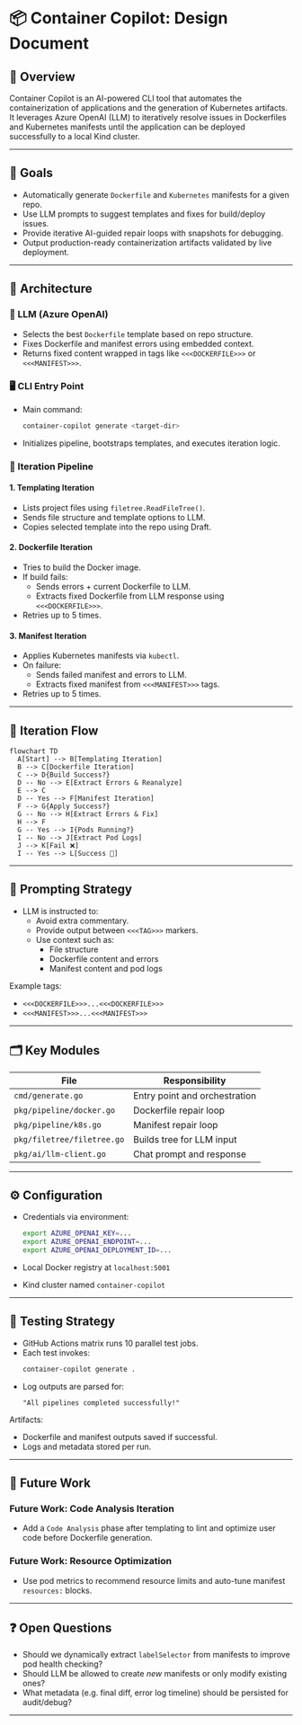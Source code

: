 # 📦 Container Copilot: Design Document

## 🧭 Overview

Container Copilot is an AI-powered CLI tool that automates the containerization of applications and the generation of Kubernetes artifacts. It leverages Azure OpenAI (LLM) to iteratively resolve issues in Dockerfiles and Kubernetes manifests until the application can be deployed successfully to a local Kind cluster.

---

## 🎯 Goals

- Automatically generate `Dockerfile` and `Kubernetes` manifests for a given repo.
- Use LLM prompts to suggest templates and fixes for build/deploy issues.
- Provide iterative AI-guided repair loops with snapshots for debugging.
- Output production-ready containerization artifacts validated by live deployment.

---

## 🧱 Architecture

### 🧠 LLM (Azure OpenAI)
- Selects the best `Dockerfile` template based on repo structure.
- Fixes Dockerfile and manifest errors using embedded context.
- Returns fixed content wrapped in tags like `<<<DOCKERFILE>>>` or `<<<MANIFEST>>>`.

### 🖥 CLI Entry Point

- Main command:
  ```bash
  container-copilot generate <target-dir>
  ```

- Initializes pipeline, bootstraps templates, and executes iteration logic.

### 🔁 Iteration Pipeline

#### 1. **Templating Iteration**
- Lists project files using `filetree.ReadFileTree()`.
- Sends file structure and template options to LLM.
- Copies selected template into the repo using Draft.

#### 2. **Dockerfile Iteration**
- Tries to build the Docker image.
- If build fails:
  - Sends errors + current Dockerfile to LLM.
  - Extracts fixed Dockerfile from LLM response using `<<<DOCKERFILE>>>`.
- Retries up to 5 times.

#### 3. **Manifest Iteration**
- Applies Kubernetes manifests via `kubectl`.
- On failure:
  - Sends failed manifest and errors to LLM.
  - Extracts fixed manifest from `<<<MANIFEST>>>` tags.
- Retries up to 5 times.

---

## 🔄 Iteration Flow

```mermaid
flowchart TD
  A[Start] --> B[Templating Iteration]
  B --> C[Dockerfile Iteration]
  C --> D{Build Success?}
  D -- No --> E[Extract Errors & Reanalyze]
  E --> C
  D -- Yes --> F[Manifest Iteration]
  F --> G{Apply Success?}
  G -- No --> H[Extract Errors & Fix]
  H --> F
  G -- Yes --> I{Pods Running?}
  I -- No --> J[Extract Pod Logs]
  J --> K[Fail ❌]
  I -- Yes --> L[Success 🎉]
```

---

## 🧠 Prompting Strategy

- LLM is instructed to:
  - Avoid extra commentary.
  - Provide output between `<<<TAG>>>` markers.
  - Use context such as:
    - File structure
    - Dockerfile content and errors
    - Manifest content and pod logs

Example tags:
- `<<<DOCKERFILE>>>...<<<DOCKERFILE>>>`
- `<<<MANIFEST>>>...<<<MANIFEST>>>`

---

## 🗂 Key Modules

| File | Responsibility |
|------|----------------|
| `cmd/generate.go` | Entry point and orchestration |
| `pkg/pipeline/docker.go` | Dockerfile repair loop |
| `pkg/pipeline/k8s.go` | Manifest repair loop |
| `pkg/filetree/filetree.go` | Builds tree for LLM input |
| `pkg/ai/llm-client.go` | Chat prompt and response |

---

## ⚙️ Configuration

- Credentials via environment:
  ```bash
  export AZURE_OPENAI_KEY=...
  export AZURE_OPENAI_ENDPOINT=...
  export AZURE_OPENAI_DEPLOYMENT_ID=...
  ```

- Local Docker registry at `localhost:5001`
- Kind cluster named `container-copilot`

---

## 🧪 Testing Strategy

- GitHub Actions matrix runs 10 parallel test jobs.
- Each test invokes:
  ```bash
  container-copilot generate .
  ```
- Log outputs are parsed for:
  ```text
  "All pipelines completed successfully!"
  ```

Artifacts:
- Dockerfile and manifest outputs saved if successful.
- Logs and metadata stored per run.

---

## 🧩 Future Work

### Future Work: Code Analysis Iteration
- Add a `Code Analysis` phase after templating to lint and optimize user code before Dockerfile generation.

### Future Work: Resource Optimization
- Use pod metrics to recommend resource limits and auto-tune manifest `resources:` blocks.

---

## ❓ Open Questions

- Should we dynamically extract `labelSelector` from manifests to improve pod health checking?
- Should LLM be allowed to create *new* manifests or only modify existing ones?
- What metadata (e.g. final diff, error log timeline) should be persisted for audit/debug?

---

